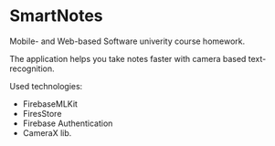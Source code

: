 # SmartNotes

Mobile- and Web-based Software univerity course homework.

The application helps you take notes faster with camera based text-recognition.

Used technologies:
* FirebaseMLKit
* FiresStore
* Firebase Authentication
* CameraX lib.





